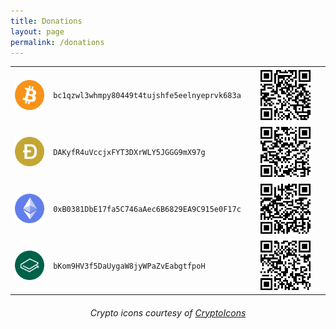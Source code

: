 ```yaml
---
title: Donations
layout: page
permalink: /donations
---
```

<table style="width:100%;">

  <tr>
    <td style="min-width:25%;"><img style="height:100%; width:100%; display:block; margin-left:auto; margin-right:auto;" src="assets/images/crypto_icons/btc.svg"></td>
    <td><code>bc1qzwl3whmpy80449t4tujshfe5eelnyeprvk683a</code></td>
    <td><img style="height:75%; width:75%; display:block; margin-left:auto; margin-right:auto;" src="assets/images/qr_codes/BTC_QR.png"></td>
  </tr>
  
  <tr>
    <td><img style="height:100%; width:100%; display:block; margin-left:auto; margin-right:auto;" src="assets/images/crypto_icons/doge.svg"></td>
    <td><code>DAKyfR4uVccjxFYT3DXrWLY5JGGG9mX97g</code></td>
    <td><img style="height:75%; width:75%; display:block; margin-left:auto; margin-right:auto;" src="assets/images/qr_codes/DOGE_QR.png"></td>
  </tr>
  
  <tr>
    <td><img style="height:100%; width:100%; display:block; margin-left:auto; margin-right:auto;" src="assets/images/crypto_icons/eth.svg"></td>
    <td><code>0xB0381DbE17fa5C746aAec6B6829EA9C915e0F17c</code></td>
    <td><img style="height:75%; width:75%; display:block; margin-left:auto; margin-right:auto;" src="assets/images/qr_codes/ETH_QR.png"></td>
  </tr>
  
  <tr>
    <td><img style="height:100%; width:100%; display:block; margin-left:auto; margin-right:auto;" src="assets/images/crypto_icons/lbc.svg"></td>
    <td><code>bKom9HV3f5DaUygaW8jyWPaZvEabgtfpoH</code></td>
    <td><img style="height:75%; width:75%; display:block; margin-left:auto; margin-right:auto;" src="assets/images/qr_codes/LBC_QR.png"></td>
  </tr>

</table> 




<h6 style="text-align:center">Crypto icons courtesy of <a href="http://cryptoicons.co">CryptoIcons</a></h6>


